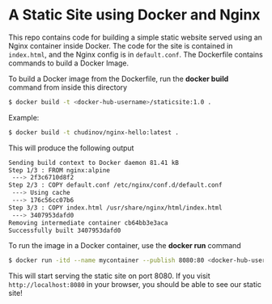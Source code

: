 # A Static Site using Docker and Nginx

This repo contains code for building a simple static website served using an Nginx container inside Docker. The code for the site is contained in `index.html`, and the Nginx config is in `default.conf`. The Dockerfile contains commands to build a Docker Image.

To build a Docker image from the Dockerfile, run the **docker build** command from inside this directory

```sh
$ docker build -t <docker-hub-username>/staticsite:1.0 .
```

Example:
```sh
$ docker build -t chudinov/nginx-hello:latest .
```

This will produce the following output

```sh
Sending build context to Docker daemon 81.41 kB
Step 1/3 : FROM nginx:alpine
 ---> 2f3c6710d8f2
Step 2/3 : COPY default.conf /etc/nginx/conf.d/default.conf
 ---> Using cache
 ---> 176c56cc07b6
Step 3/3 : COPY index.html /usr/share/nginx/html/index.html
 ---> 3407953dafd0
Removing intermediate container cb64bb3e3aca
Successfully built 3407953dafd0
```

To run the image in a Docker container, use the **docker run** command
```sh
$ docker run -itd --name mycontainer --publish 8080:80 <docker-hub-username>/staticsite:1.0
```

This will start serving the static site on port 8080. If you visit `http://localhost:8080` in your browser, you should be able to see our static site!